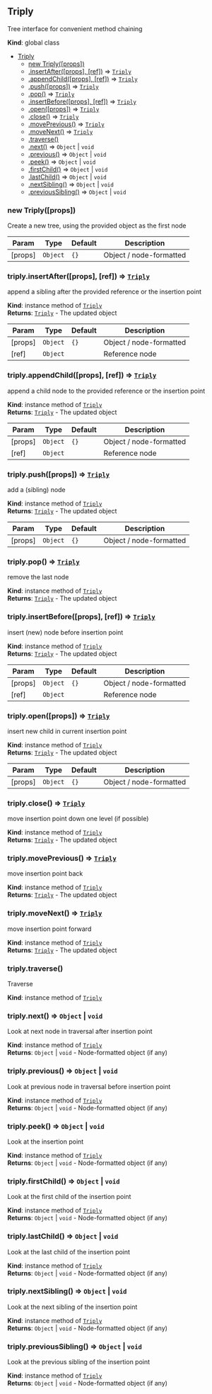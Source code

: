 <a name="Triply"></a>

## Triply
Tree interface for convenient method chaining

**Kind**: global class  

* [Triply](#Triply)
    * [new Triply([props])](#new_Triply_new)
    * [.insertAfter([props], [ref])](#Triply+insertAfter) ⇒ [<code>Triply</code>](#Triply)
    * [.appendChild([props], [ref])](#Triply+appendChild) ⇒ [<code>Triply</code>](#Triply)
    * [.push([props])](#Triply+push) ⇒ [<code>Triply</code>](#Triply)
    * [.pop()](#Triply+pop) ⇒ [<code>Triply</code>](#Triply)
    * [.insertBefore([props], [ref])](#Triply+insertBefore) ⇒ [<code>Triply</code>](#Triply)
    * [.open([props])](#Triply+open) ⇒ [<code>Triply</code>](#Triply)
    * [.close()](#Triply+close) ⇒ [<code>Triply</code>](#Triply)
    * [.movePrevious()](#Triply+movePrevious) ⇒ [<code>Triply</code>](#Triply)
    * [.moveNext()](#Triply+moveNext) ⇒ [<code>Triply</code>](#Triply)
    * [.traverse()](#Triply+traverse)
    * [.next()](#Triply+next) ⇒ <code>Object</code> \| <code>void</code>
    * [.previous()](#Triply+previous) ⇒ <code>Object</code> \| <code>void</code>
    * [.peek()](#Triply+peek) ⇒ <code>Object</code> \| <code>void</code>
    * [.firstChild()](#Triply+firstChild) ⇒ <code>Object</code> \| <code>void</code>
    * [.lastChild()](#Triply+lastChild) ⇒ <code>Object</code> \| <code>void</code>
    * [.nextSibling()](#Triply+nextSibling) ⇒ <code>Object</code> \| <code>void</code>
    * [.previousSibling()](#Triply+previousSibling) ⇒ <code>Object</code> \| <code>void</code>

<a name="new_Triply_new"></a>

### new Triply([props])
Create a new tree, using the provided object as the first node


| Param | Type | Default | Description |
| --- | --- | --- | --- |
| [props] | <code>Object</code> | <code>{}</code> | Object / node-formatted |

<a name="Triply+insertAfter"></a>

### triply.insertAfter([props], [ref]) ⇒ [<code>Triply</code>](#Triply)
append a sibling after the provided reference or the insertion point

**Kind**: instance method of [<code>Triply</code>](#Triply)  
**Returns**: [<code>Triply</code>](#Triply) - The updated object  

| Param | Type | Default | Description |
| --- | --- | --- | --- |
| [props] | <code>Object</code> | <code>{}</code> | Object / node-formatted |
| [ref] | <code>Object</code> |  | Reference node |

<a name="Triply+appendChild"></a>

### triply.appendChild([props], [ref]) ⇒ [<code>Triply</code>](#Triply)
append a child node to the provided reference or the insertion point

**Kind**: instance method of [<code>Triply</code>](#Triply)  
**Returns**: [<code>Triply</code>](#Triply) - The updated object  

| Param | Type | Default | Description |
| --- | --- | --- | --- |
| [props] | <code>Object</code> | <code>{}</code> | Object / node-formatted |
| [ref] | <code>Object</code> |  | Reference node |

<a name="Triply+push"></a>

### triply.push([props]) ⇒ [<code>Triply</code>](#Triply)
add a (sibling) node

**Kind**: instance method of [<code>Triply</code>](#Triply)  
**Returns**: [<code>Triply</code>](#Triply) - The updated object  

| Param | Type | Default | Description |
| --- | --- | --- | --- |
| [props] | <code>Object</code> | <code>{}</code> | Object / node-formatted |

<a name="Triply+pop"></a>

### triply.pop() ⇒ [<code>Triply</code>](#Triply)
remove the last node

**Kind**: instance method of [<code>Triply</code>](#Triply)  
**Returns**: [<code>Triply</code>](#Triply) - The updated object  
<a name="Triply+insertBefore"></a>

### triply.insertBefore([props], [ref]) ⇒ [<code>Triply</code>](#Triply)
insert (new) node before insertion point

**Kind**: instance method of [<code>Triply</code>](#Triply)  
**Returns**: [<code>Triply</code>](#Triply) - The updated object  

| Param | Type | Default | Description |
| --- | --- | --- | --- |
| [props] | <code>Object</code> | <code>{}</code> | Object / node-formatted |
| [ref] | <code>Object</code> |  | Reference node |

<a name="Triply+open"></a>

### triply.open([props]) ⇒ [<code>Triply</code>](#Triply)
insert new child in current insertion point

**Kind**: instance method of [<code>Triply</code>](#Triply)  
**Returns**: [<code>Triply</code>](#Triply) - The updated object  

| Param | Type | Default | Description |
| --- | --- | --- | --- |
| [props] | <code>Object</code> | <code>{}</code> | Object / node-formatted |

<a name="Triply+close"></a>

### triply.close() ⇒ [<code>Triply</code>](#Triply)
move insertion point down one level (if possible)

**Kind**: instance method of [<code>Triply</code>](#Triply)  
**Returns**: [<code>Triply</code>](#Triply) - The updated object  
<a name="Triply+movePrevious"></a>

### triply.movePrevious() ⇒ [<code>Triply</code>](#Triply)
move insertion point back

**Kind**: instance method of [<code>Triply</code>](#Triply)  
**Returns**: [<code>Triply</code>](#Triply) - The updated object  
<a name="Triply+moveNext"></a>

### triply.moveNext() ⇒ [<code>Triply</code>](#Triply)
move insertion point forward

**Kind**: instance method of [<code>Triply</code>](#Triply)  
**Returns**: [<code>Triply</code>](#Triply) - The updated object  
<a name="Triply+traverse"></a>

### triply.traverse()
Traverse

**Kind**: instance method of [<code>Triply</code>](#Triply)  
<a name="Triply+next"></a>

### triply.next() ⇒ <code>Object</code> \| <code>void</code>
Look at next node in traversal after insertion point

**Kind**: instance method of [<code>Triply</code>](#Triply)  
**Returns**: <code>Object</code> \| <code>void</code> - Node-formatted object (if any)  
<a name="Triply+previous"></a>

### triply.previous() ⇒ <code>Object</code> \| <code>void</code>
Look at previous node in traversal before insertion point

**Kind**: instance method of [<code>Triply</code>](#Triply)  
**Returns**: <code>Object</code> \| <code>void</code> - Node-formatted object (if any)  
<a name="Triply+peek"></a>

### triply.peek() ⇒ <code>Object</code> \| <code>void</code>
Look at the insertion point

**Kind**: instance method of [<code>Triply</code>](#Triply)  
**Returns**: <code>Object</code> \| <code>void</code> - Node-formatted object (if any)  
<a name="Triply+firstChild"></a>

### triply.firstChild() ⇒ <code>Object</code> \| <code>void</code>
Look at the first child of the insertion point

**Kind**: instance method of [<code>Triply</code>](#Triply)  
**Returns**: <code>Object</code> \| <code>void</code> - Node-formatted object (if any)  
<a name="Triply+lastChild"></a>

### triply.lastChild() ⇒ <code>Object</code> \| <code>void</code>
Look at the last child of the insertion point

**Kind**: instance method of [<code>Triply</code>](#Triply)  
**Returns**: <code>Object</code> \| <code>void</code> - Node-formatted object (if any)  
<a name="Triply+nextSibling"></a>

### triply.nextSibling() ⇒ <code>Object</code> \| <code>void</code>
Look at the next sibling of the insertion point

**Kind**: instance method of [<code>Triply</code>](#Triply)  
**Returns**: <code>Object</code> \| <code>void</code> - Node-formatted object (if any)  
<a name="Triply+previousSibling"></a>

### triply.previousSibling() ⇒ <code>Object</code> \| <code>void</code>
Look at the previous sibling of the insertion point

**Kind**: instance method of [<code>Triply</code>](#Triply)  
**Returns**: <code>Object</code> \| <code>void</code> - Node-formatted object (if any)  
